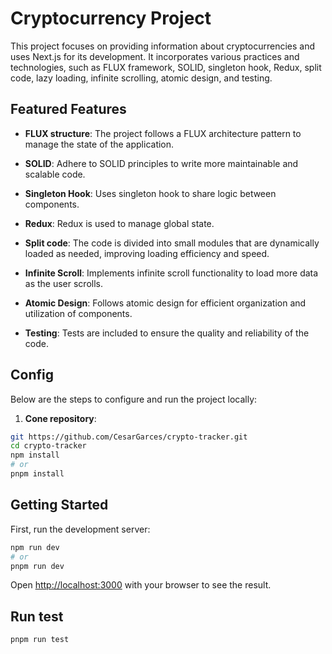 # Cryptocurrency Project

This project focuses on providing information about cryptocurrencies and uses Next.js for its development. It incorporates various practices and technologies, such as FLUX framework, SOLID, singleton hook, Redux, split code, lazy loading, infinite scrolling, atomic design, and testing.

## Featured Features

- **FLUX structure**: The project follows a FLUX architecture pattern to manage the state of the application.

- **SOLID**: Adhere to SOLID principles to write more maintainable and scalable code.

- **Singleton Hook**: Uses singleton hook to share logic between components.

- **Redux**: Redux is used to manage global state.

- **Split code**: The code is divided into small modules that are dynamically loaded as needed, improving loading efficiency and speed.

- **Infinite Scroll**: Implements infinite scroll functionality to load more data as the user scrolls.

- **Atomic Design**: Follows atomic design for efficient organization and utilization of components.

- **Testing**: Tests are included to ensure the quality and reliability of the code.

## Config

Below are the steps to configure and run the project locally:

1. **Cone repository**:

```bash
git https://github.com/CesarGarces/crypto-tracker.git 
cd crypto-tracker
npm install
# or
pnpm install

```

## Getting Started

First, run the development server:

```bash
npm run dev
# or
pnpm run dev

```

Open [http://localhost:3000](http://localhost:3000) with your browser to see the result.

## Run test
```bash
pnpm run test

```